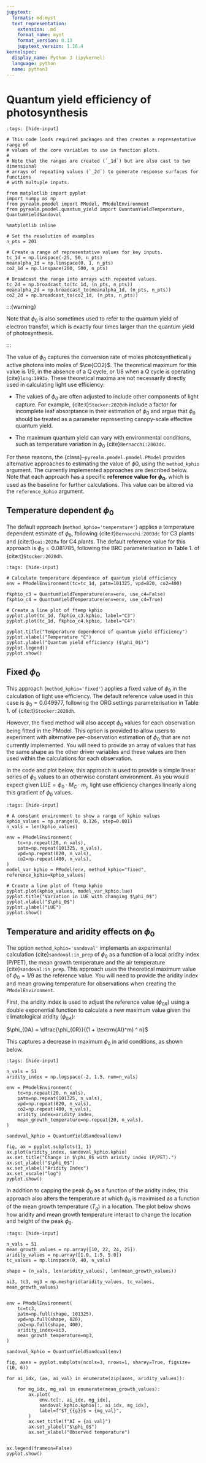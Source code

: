 ```yaml
---
jupytext:
  formats: md:myst
  text_representation:
    extension: .md
    format_name: myst
    format_version: 0.13
    jupytext_version: 1.16.4
kernelspec:
  display_name: Python 3 (ipykernel)
  language: python
  name: python3
---
```


# Quantum yield efficiency of photosynthesis

```{code-cell}
:tags: [hide-input]

# This code loads required packages and then creates a representative range of
# values of the core variables to use in function plots.
#
# Note that the ranges are created (`_1d`) but are also cast to two dimensional
# arrays of repeating values (`_2d`) to generate response surfaces for functions
# with multuple inputs.

from matplotlib import pyplot
import numpy as np
from pyrealm.pmodel import PModel, PModelEnvironment
from pyrealm.pmodel.quantum_yield import QuantumYieldTemperature, QuantumYieldSandoval

%matplotlib inline

# Set the resolution of examples
n_pts = 201

# Create a range of representative values for key inputs.
tc_1d = np.linspace(-25, 50, n_pts)
meanalpha_1d = np.linspace(0, 1, n_pts)
co2_1d = np.linspace(200, 500, n_pts)

# Broadcast the range into arrays with repeated values.
tc_2d = np.broadcast_to(tc_1d, (n_pts, n_pts))
meanalpha_2d = np.broadcast_to(meanalpha_1d, (n_pts, n_pts))
co2_2d = np.broadcast_to(co2_1d, (n_pts, n_pts))
```

:::{warning}

Note that $\phi_0$ is also sometimes used to refer to the quantum yield of electron
transfer, which is exactly four times larger than the quantum yield of photosynthesis.

:::

The value of $\phi_0$ captures the conversion rate of moles photosynthetically active
photons into moles of $\ce{CO2}$. The theoretical maximum for this value is 1/9, in the
absence of a Q cycle, or 1/8 when a Q cycle is operating {cite}`long:1993a`. These
theoretical maxima are not necessarily directly used in calculating light use
efficiency:

* The values of $\phi_0$ are often adjusted to include other components of light
capture. For example, {cite:t}`Stocker:2020dh` include a factor for incomplete leaf
absorptance in their estimation of $\phi_0$ and argue that $\phi_0$ should be treated as
a parameter representing canopy-scale effective quantum yield.

* The maximum quantum yield can vary with environmental conditions, such as temperature
variation in $\phi_0$ {cite}`Bernacchi:2003dc`.

For these reasons, the {class}`~pyrealm.pmodel.pmodel.PModel` provides alternative
approaches to estimating the value of $\phi{0}$, using the `method_kphio` argument. The
currently implemented approaches are described below. Note that each approach has a
specific **reference value for $\phi_{0}$**, which is used as the baseline for further
calculations. This value can be altered via the `reference_kphio` argument.

## Temperature dependent $\phi_0$

The default approach (`method_kphio='temperature'`) applies a temperature dependent
estimate of $\phi_0$, following {cite:t}`Bernacchi:2003dc` for C3 plants and
{cite:t}`cai:2020a` for C4 plants. The default reference value for this approach is
$\phi_0 = 0.081785$, following the BRC parameterisation in Table 1. of
{cite:t}`Stocker:2020dh`.

```{code-cell}
:tags: [hide-input]

# Calculate temperature dependence of quantum yield efficiency
env = PModelEnvironment(tc=tc_1d, patm=101325, vpd=820, co2=400)

fkphio_c3 = QuantumYieldTemperature(env=env, use_c4=False)
fkphio_c4 = QuantumYieldTemperature(env=env, use_c4=True)

# Create a line plot of ftemp kphio
pyplot.plot(tc_1d, fkphio_c3.kphio, label="C3")
pyplot.plot(tc_1d, fkphio_c4.kphio, label="C4")

pyplot.title("Temperature dependence of quantum yield efficiency")
pyplot.xlabel("Temperature °C")
pyplot.ylabel("Quantum yield efficiency ($\phi_0$)")
pyplot.legend()
pyplot.show()
```

## Fixed $\phi_0$

This approach (`method_kphio='fixed'`) applies a fixed value of $\phi_0$ in the
calculation of light use efficiency. The default reference value used in this case is
$\phi_0 = 0.049977$, following the ORG settings parameterisation in Table 1. of
{cite:t}`Stocker:2020dh`.

However, the fixed method will also accept $\phi_0$ values for each observation being
fitted in the PModel. This option is provided to allow users to experiment with
alternative per-observation estimation of $\phi_0$ that are not currently implemented.
You will need to provide an array of values that has the same shape as the other driver
variables and these values are then used within the calculations for each observation.

In the code and plot below, this approach is used to provide a simple linear series of
$\phi_0$ values to an otherwise constant environment. As you would expect given
$\text{LUE} = \phi_0 \cdot M_C \cdot m_j$, light use efficiency changes linearly along
this gradient of $\phi_0$ values.

```{code-cell}
:tags: [hide-input]

# A constant environment to show a range of kphio values
kphio_values = np.arange(0, 0.126, step=0.001)
n_vals = len(kphio_values)

env = PModelEnvironment(
    tc=np.repeat(20, n_vals),
    patm=np.repeat(101325, n_vals),
    vpd=np.repeat(820, n_vals),
    co2=np.repeat(400, n_vals),
)
model_var_kphio = PModel(env, method_kphio="fixed", reference_kphio=kphio_values)

# Create a line plot of ftemp kphio
pyplot.plot(kphio_values, model_var_kphio.lue)
pyplot.title("Variation in LUE with changing $\phi_0$")
pyplot.xlabel("$\phi_0$")
pyplot.ylabel("LUE")
pyplot.show()
```

## Temperature and aridity effects on $\phi_0$

The option `method_kphio='sandoval'` implements an experimental calculation
{cite}`sandoval:in_prep` of $\phi_0$ as a function of a local aridity index (P/PET), the
mean growth temperature and the air temperature {cite}`sandoval:in_prep`. This approach
uses the theoretical maximum value of $\phi_0 = 1/9$ as the reference value. You will
need to provide the aridity index and mean growing temperature for observations when
creating the `PModelEnvironment`.

First, the aridity index is used to adjust the reference value ($\phi_{0R}$) using a
double exponential function to calculate a new maximum value given the climatological
aridity ($\phi_{0A}$):

$\phi_{0A} = \dfrac{\phi_{0R}}{(1 + \textrm{AI}^m) ^ n}$

This captures a decrease in maximum $\phi_0$ in arid conditions, as shown below.

```{code-cell}
:tags: [hide-input]

n_vals = 51
aridity_index = np.logspace(-2, 1.5, num=n_vals)

env = PModelEnvironment(
    tc=np.repeat(20, n_vals),
    patm=np.repeat(101325, n_vals),
    vpd=np.repeat(820, n_vals),
    co2=np.repeat(400, n_vals),
    aridity_index=aridity_index,
    mean_growth_temperature=np.repeat(20, n_vals),
)

sandoval_kphio = QuantumYieldSandoval(env)

fig, ax = pyplot.subplots(1, 1)
ax.plot(aridity_index, sandoval_kphio.kphio)
ax.set_title("Change in $\phi_0$ with aridity index (P/PET).")
ax.set_ylabel("$\phi_0$")
ax.set_xlabel("Aridity Index")
ax.set_xscale("log")
pyplot.show()
```

In addition to capping the peak $\phi_0$ as a function of the aridity index, this
approach also alters the temperature at which $\phi_0$ is maximised as a function of the
mean growth temperature ($T_g$) in a location. The plot below shows how aridity and mean
growth temperature interact to change the location and height of the peak $\phi_0$.

```{code-cell}
:tags: [hide-input]

n_vals = 51
mean_growth_values = np.array([10, 22, 24, 25])
aridity_values = np.array([1.0, 1.5, 5.0])
tc_values = np.linspace(0, 40, n_vals)

shape = (n_vals, len(aridity_values), len(mean_growth_values))

ai3, tc3, mg3 = np.meshgrid(aridity_values, tc_values, mean_growth_values)


env = PModelEnvironment(
    tc=tc3,
    patm=np.full(shape, 101325),
    vpd=np.full(shape, 820),
    co2=np.full(shape, 400),
    aridity_index=ai3,
    mean_growth_temperature=mg3,
)

sandoval_kphio = QuantumYieldSandoval(env)

fig, axes = pyplot.subplots(ncols=3, nrows=1, sharey=True, figsize=(10, 6))

for ai_idx, (ax, ai_val) in enumerate(zip(axes, aridity_values)):

    for mg_idx, mg_val in enumerate(mean_growth_values):
        ax.plot(
            env.tc[:, ai_idx, mg_idx],
            sandoval_kphio.kphio[:, ai_idx, mg_idx],
            label=f"$T_{{g}}$ = {mg_val}",
        )
        ax.set_title(f"AI = {ai_val}")
        ax.set_ylabel("$\phi_0$")
        ax.set_xlabel("Observed temperature")


ax.legend(frameon=False)
pyplot.show()
```
